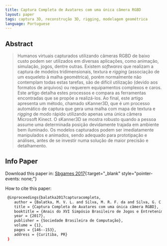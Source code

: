 ```yaml
---
title: Captura Completa de Avatares com uma única câmera RGBD
layout: paper
tags: captura 3D, reconstrução 3D, rigging, modelagem geométrica
language: Portuguese
---
```



## Abstract

> Humanos virtuais capturados utilizando câmeras RGBD de baixo custo podem ser utilizados em diversas aplicações, como animação, simulação, jogos, dentre outras. Existem *softwares* que realizam a captura de modelos tridimensionais, textura e *rigging* (associação de um esqueleto à malha geométrica), porém normalmente não contemplam todas estas tarefas, são de difícil utilização (devido aos formatos de arquivos) ou requerem equipamentos complexos e caros. Este artigo detalha estes processos e compara as ferramentas encontradas que se propõe a realizá-los. Ao final, este artigo apresenta um método, chamado sKanner3D, que é um processo automático de captura que gera uma malha com mapa de textura e *rigging* de modo rápido utilizando apenas uma única câmera Microsoft Kinect. O sKanner3D se mostra robusto quando a pessoa assume uma determinada posição devidamente trajada em ambiente bem iluminado. Os modelos capturados podem ser imediatamente manipulados e animados, sendo adequado para prototipação e análises, antes de se investir numa solução de maior precisão e detalhamento.

## Info Paper

Download this paper in: [Sbgames 2017](#){:target="_blank" style="pointer-events: none;"}

How to cite this paper:

```bash
 @inproceedings{balatka2017capturacompleta,
    author = {Balatka, M. V. L. and Silva, M. R. F. da and Silva, G. C. and Hunsell, M. S. and Silva, A. T.},
    title = {Captura Completa de Avatares com uma única câmera RGBD},
    booktitle = {Anais do XVI Simpósio Brasileiro de Jogos e Entretenimento Digital},
    year = {2017},
    publisher = {Sociedade Brasileira de Computação},
    volume = {1},
    pages = {146--153},
    address = {Curitiba, PR}
 }
```


